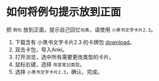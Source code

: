 # 如何将例句提示放到正面
把 `例句` 放到正面，提示自己回忆`句素`，请使用 `小黑书文字卡片2.3`。

1. 下载含有 小黑书文字卡片2.3 的卡牌包 [download](../test/小黑书文字卡片2.3)。
2. 双击卡包，导入Anki。
3. 打开浏览，选中所有需要更改类型的卡片。
4. 鼠标右键，选择 `改变笔记类型`。
5. 选择 `小黑书文字卡片2.3`，确认，完成。

